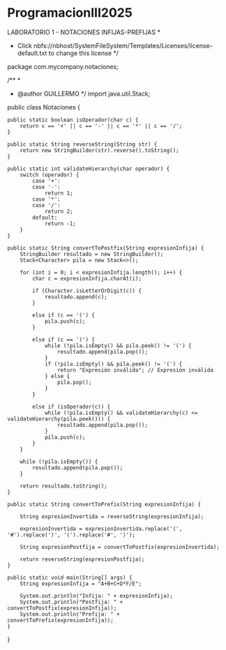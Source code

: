 # ProgramacionIII2025
LABORATORIO 1 - NOTACIONES INFIJAS-PREFIJAS
*
 * Click nbfs://nbhost/SystemFileSystem/Templates/Licenses/license-default.txt to change this license
 */

package com.mycompany.notaciones;

/**
 *
 * @author GUILLERMO
 */
import java.util.Stack;

public class Notaciones {

    public static boolean isOperador(char c) {
        return c == '+' || c == '-' || c == '*' || c == '/';
    }
    
    public static String reverseString(String str) {
        return new StringBuilder(str).reverse().toString();
    }

    public static int validateHierarchy(char operador) {
        switch (operador) {
            case '+':
            case '-':
                return 1;
            case '*':
            case '/':
                return 2;
            default:
                return -1;
        }
    }
    
    public static String convertToPostfix(String expresionInfija) {
        StringBuilder resultado = new StringBuilder();
        Stack<Character> pila = new Stack<>();

        for (int i = 0; i < expresionInfija.length(); i++) {
            char c = expresionInfija.charAt(i);

            if (Character.isLetterOrDigit(c)) {
                resultado.append(c);
            }
            
            else if (c == '(') {
                pila.push(c);
            }
            
            else if (c == ')') {
                while (!pila.isEmpty() && pila.peek() != '(') {
                    resultado.append(pila.pop());
                }
                if (!pila.isEmpty() && pila.peek() != '(') {
                    return "Expresión inválida"; // Expresión inválida
                } else {
                    pila.pop();
                }
            }
            
            else if (isOperador(c)) {
                while (!pila.isEmpty() && validateHierarchy(c) <= validateHierarchy(pila.peek())) {
                    resultado.append(pila.pop());
                }
                pila.push(c);
            }
        }

        while (!pila.isEmpty()) {
            resultado.append(pila.pop());
        }

        return resultado.toString();
    }

    public static String convertToPrefix(String expresionInfija) {
       
        String expresionInvertida = reverseString(expresionInfija);

        expresionInvertida = expresionInvertida.replace('(', '#').replace(')', '(').replace('#', ')');

        String expresionPostfija = convertToPostfix(expresionInvertida);

        return reverseString(expresionPostfija);
    }

    public static void main(String[] args) {
        String expresionInfija = "A+B+C+D*F/E";

        System.out.println("Infija: " + expresionInfija);
        System.out.println("Postfija: " + convertToPostfix(expresionInfija));
        System.out.println("Prefija: " + convertToPrefix(expresionInfija));
    }
}
